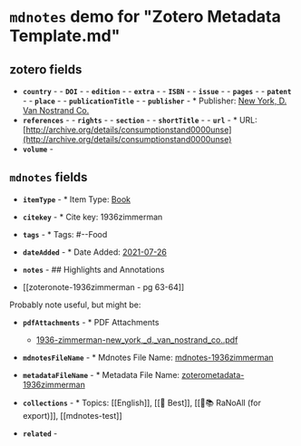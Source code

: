 # `mdnotes` demo for "Zotero Metadata Template.md"

## zotero fields

- **`country`** - - **`DOI`** - - **`edition`** - - **`extra`** - - **`ISBN`** - - **`issue`** - - **`pages`** - - **`patent`** - - **`place`** - - **`publicationTitle`** - - **`publisher`** - * Publisher: [New York, D. Van Nostrand Co.](new-york,-d.-van-nostrand-co.)
- **`references`** - - **`rights`** - - **`section`** - - **`shortTitle`** - - **`url`** - * URL: [http://archive.org/details/consumptionstand0000unse](http://archive.org/details/consumptionstand0000unse)
- **`volume`** - 


## `mdnotes`  fields

- **`itemType`** - * Item Type: [Book](book)
- **`citekey`** - * Cite key: 1936zimmerman
- **`tags`** - * Tags: #--Food
- **`dateAdded`** - * Date Added: [2021-07-26](2021-07-26)
- **`notes`** - ## Highlights and Annotations

- [[zoteronote-1936zimmerman - pg 63-64]]

Probably note useful, but might be:

- **`pdfAttachments`** - * PDF Attachments
	- [1936-zimmerman-new_york,_d._van_nostrand_co..pdf](zotero://open-pdf/library/items/5KJLWNI2)

- **`mdnotesFileName`** - * Mdnotes File Name: [mdnotes-1936zimmerman](mdnotes-1936zimmerman)

- **`metadataFileName`** - * Metadata File Name: [zoterometadata-1936zimmerman](zoterometadata-1936zimmerman)

- **`collections`** - * Topics: [[English]], [[📌 Best]], [[🌿📚 RaNoAll (for export)]], [[mdnotes-test]]

- **`related`** - 
  